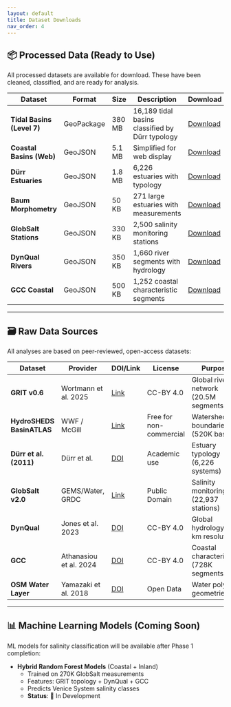 ```yaml
---
layout: default
title: Dataset Downloads
nav_order: 4
---
```


## 📦 Processed Data (Ready to Use)

All processed datasets are available for download. These have been cleaned, classified, and are ready for analysis.

| Dataset | Format | Size | Description | Download |
|---------|--------|------|-------------|----------|
| **Tidal Basins (Level 7)** | GeoPackage | 380 MB | 16,189 tidal basins classified by Dürr typology | [Download](data/processed/tidal_basins_river_based_lev07.gpkg) |
| **Coastal Basins (Web)** | GeoJSON | 5.1 MB | Simplified for web display | [Download](data/web/tidal_basins_precise.geojson) |
| **Dürr Estuaries** | GeoJSON | 1.8 MB | 6,226 estuaries with typology | [Download](data/web/durr_estuaries.geojson) |
| **Baum Morphometry** | GeoJSON | 50 KB | 271 large estuaries with measurements | [Download](data/web/baum_morphometry.geojson) |
| **GlobSalt Stations** | GeoJSON | 330 KB | 2,500 salinity monitoring stations | [Download](data/web/globsalt_stations.geojson) |
| **DynQual Rivers** | GeoJSON | 350 KB | 1,660 river segments with hydrology | [Download](data/web/dynqual_river_characteristics.geojson) |
| **GCC Coastal** | GeoJSON | 500 KB | 1,252 coastal characteristic segments | [Download](data/web/gcc_coastal_characteristics.geojson) |

---

## 🗃️ Raw Data Sources

All analyses are based on peer-reviewed, open-access datasets:

| Dataset | Provider | DOI/Link | License | Purpose |
|---------|----------|----------|---------|---------|
| **GRIT v0.6** | Wortmann et al. 2025 | [Link](https://doi.org/10.5281/zenodo.8278616) | CC-BY 4.0 | Global river network (20.5M segments) |
| **HydroSHEDS BasinATLAS** | WWF / McGill | [Link](https://www.hydrosheds.org/products/basinatlas) | Free for non-commercial | Watershed boundaries (520K basins) |
| **Dürr et al. (2011)** | Dürr et al. | [DOI](https://doi.org/10.1007/s12237-011-9381-y) | Academic use | Estuary typology (6,226 systems) |
| **GlobSalt v2.0** | GEMS/Water, GRDC | [Link](https://gemstat.org/globsalt/) | Public Domain | Salinity monitoring (22,937 stations) |
| **DynQual** | Jones et al. 2023 | [DOI](https://doi.org/10.5194/essd-15-5287-2023) | CC-BY 4.0 | Global hydrology (10 km resolution) |
| **GCC** | Athanasiou et al. 2024 | [DOI](https://doi.org/10.5194/essd-16-3847-2024) | CC-BY 4.0 | Coastal characteristics (728K segments) |
| **OSM Water Layer** | Yamazaki et al. 2018 | [DOI](https://doi.org/10.1002/2017GL072874) | Open Data | Water polygon geometries |

---

## 📊 Machine Learning Models (Coming Soon)

ML models for salinity classification will be available after Phase 1 completion:

- **Hybrid Random Forest Models** (Coastal + Inland)
  - Trained on 270K GlobSalt measurements
  - Features: GRIT topology + DynQual + GCC
  - Predicts Venice System salinity classes
  - **Status**: 🔄 In Development
